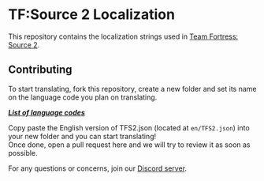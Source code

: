 # TF:Source 2 Localization
This repository contains the localization strings used in [Team Fortress: Source 2](https://github.com/AmperSoftware/TF-Source-2).

## Contributing
To start translating, fork this repository, create a new folder and set its name on the language code you plan on translating.

***[List of language codes](https://en.wikipedia.org/wiki/List_of_ISO_639-1_codes)***

Copy paste the English version of TFS2.json (located at ``en/TFS2.json``) into your new folder and you can start translating!  
Once done, open a pull request here and we will try to review it as soon as possible.  

For any questions or concerns, join our [Discord server](https://discord.gg/tMnTsUsVjP).

